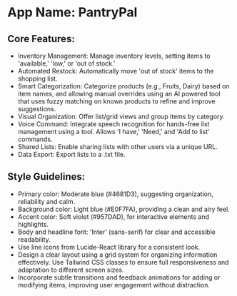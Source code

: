 # **App Name**: PantryPal

## Core Features:

- Inventory Management: Manage inventory levels, setting items to 'available,' 'low,' or 'out of stock.'
- Automated Restock: Automatically move 'out of stock' items to the shopping list.
- Smart Categorization: Categorize products (e.g., Fruits, Dairy) based on item names, and allowing manual overrides using an AI powered tool that uses fuzzy matching on known products to refine and improve suggestions.
- Visual Organization: Offer list/grid views and group items by category.
- Voice Command: Integrate speech recognition for hands-free list management using a tool.  Allows 'I have,' 'Need,' and 'Add to list' commands.
- Shared Lists: Enable sharing lists with other users via a unique URL.
- Data Export: Export lists to a .txt file.

## Style Guidelines:

- Primary color: Moderate blue (#4681D3), suggesting organization, reliability and calm.
- Background color: Light blue (#E0F7FA), providing a clean and airy feel.
- Accent color: Soft violet (#957DAD), for interactive elements and highlights.
- Body and headline font: 'Inter' (sans-serif) for clear and accessible readability.
- Use line icons from Lucide-React library for a consistent look.
- Design a clear layout using a grid system for organizing information effectively. Use Tailwind CSS classes to ensure full responsiveness and adaptation to different screen sizes.
- Incorporate subtle transitions and feedback animations for adding or modifying items, improving user engagement without distraction.